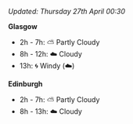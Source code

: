 *Updated: Thursday 27th April 00:30*

**Glasgow**

* 2h - 7h: :partly_sunny: Partly Cloudy
* 8h - 12h: :cloud: Cloudy
* 13h: :cyclone: Windy (:cloud:)

**Edinburgh**

* 2h - 7h: :partly_sunny: Partly Cloudy
* 8h - 13h: :cloud: Cloudy
